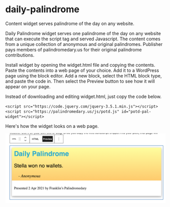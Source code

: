 # daily-palindrome
Content widget serves palindrome of the day on any website.

Daily Palindrome widget serves one palindrome of the day on any website that can execute the script tag and served Javascript. The content comes from a unique collection of anonymous and original palindromes. Publisher pays members of palindromedary.us for their original palindrome contributions.

Install widget by opening the widget.html file and copying the contents. Paste the contents into a web page of your choice. Add it to a WordPress page using the block editor. Add a new block, select the HTML block type, and paste the code in. Then select the Preview button to see how it will appear on your page.

Instead of downloading and editing widget.html, just copy the code below.

    <script src="https://code.jquery.com/jquery-3.5.1.min.js"></script>
    <script src="https://palindromedary.us/js/potd.js" id="potd-pal-widget"></script>

Here's how the widget looks on a web page.

![Daily Palindrome sample](https://github.com/rohswell/daily-palindrome/blob/main/wp-block-html-preview.png?raw=true)
